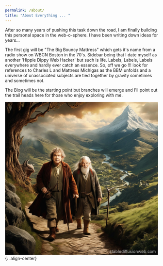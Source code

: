 ```yaml
--- 
permalink: /about/ 
title: "About Everything ... " 
---
```


After so many years of pushing this task down the road, I am finally
building this personal space in the web-o-sphere. I have been writing
down ideas for years...

The first gig  will be "The Big Bouncy Mattress" which gets it's name
from a radio show on WBCN Boston in the 70's. Sidebar being that I date
myself as another 'Hippie Dippy Web Hacker' but such is life.  Labels,
Labels, Labels everywhere and hardly ever catch an essence. So, off we
go !!! look for references to Charles L and Mattress Michigas as the BBM
unfolds and a universe of unassociated subjects are tied together by
gravity sometimes and sometimes not.

The Blog will be the starting point but branches will emerge and I'll
point out the trail heads here for those who enjoy exploring with me.

![Bilbo and Gandalf](/assets/images/Bilbo_And_Gandy.jpg){: .align-center}

<!-- [placeholder](https://via.placeholder.com/100x150){:.centered} -->




